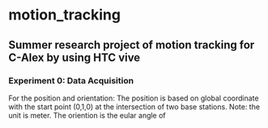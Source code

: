 # motion_tracking
## Summer research project of motion tracking for C-Alex by using HTC vive

### Experiment 0: Data Acquisition
For the position and orientation:
The position is based on global coordinate with the start point (0,1,0) at the intersection of two base stations. Note: the unit is meter.
The oriention is the eular angle of 
